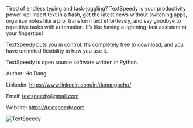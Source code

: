 Tired of endless typing and task-juggling? TextSpeedy is your productivity power-up! Insert text in a flash, get the latest news without switching apps, organize notes like a pro, transform text effortlessly, and say goodbye to repetitive tasks with automation. It’s like having a lightning-fast assistant at your fingertips!

TextSpeedy puts you in control. It’s completely free to download, and you have unlimited flexibility in how you use it.

TextSpeedy is open source software written in Python.

Author: Ho Dang

Linkedin: https://www.linkedin.com/in/dangngocho/

Email: textspeedy@gmail.com

Website: https://textspeedy.com

![TextSpeedy](https://textspeedy.com/wp-content/uploads/2024/06/TextSpeedy.png)

